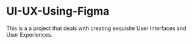 # UI-UX-Using-Figma
This is a a project that deals with creating exquisite User Interfaces and User Experiences.
